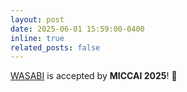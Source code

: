 ```yaml
---
layout: post
date: 2025-06-01 15:59:00-0400
inline: true
related_posts: false
---
```


[WASABI](https://arxiv.org/pdf/2504.21771) is accepted by **MICCAI 2025**! 🎉
